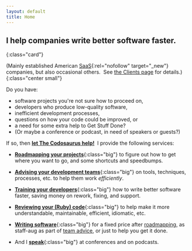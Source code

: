 ```yaml
---
layout: default
title: Home
---
```


## I help companies write better software faster.
{:class="card"}

(Mainly established American
[SaaS](https://en.wikipedia.org/wiki/Software_as_a_service){:rel="nofollow" target="_new"}
 companies,
 but also occasional others.&nbsp;
 See [the Clients page](/about/clients) for details.)
{:class="center small"}

Do you have:

- software projects you're not sure how to proceed on,
- developers who produce low-quality software,
- inefficient development processes,
- questions on how your code could be improved, or
- a need for some extra help to Get Stuff Done?
- (Or maybe a conference or podcast, in need of speakers or guests?)

If so, then
[**let The Codosaurus help!**](/contact)&nbsp;
I provide the following services:

- [**Roadmapping your projects**](/services/roadmaps){:class="big"}
  to figure out
  how to get
  where you want to go,
  and some shortcuts and speedbumps.

- [**Advising your development teams**](/services/advice){:class="big"}
  on tools, techniques, processes, etc.
  to help them work <i>efficiently</i>.

- [**Training your developers**](/services/training){:class="big"}
  how to write better software faster,
  saving money on
  rework, fixing, and support.

- [**Reviewing your (Ruby) code**](/services/code_review){:class="big"}
  to help make it more
  understandable,
  maintainable,
  efficient,
  idiomatic,
  etc.

- [**Writing software**](/services/development){:class="big"}
  for a fixed price after [roadmapping](/services/roadmaps),
  as staff-aug as part of [team advice](/services/advice),
  or just to help you get it done.

- And I [**speak**](/speaking){:class="big"} at conferences and on podcasts.
